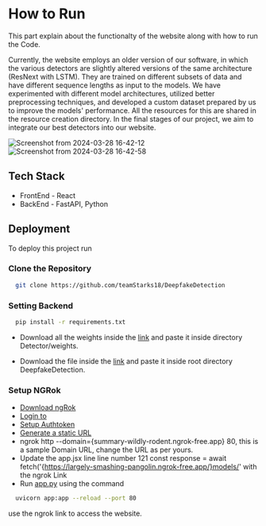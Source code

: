 
# How to Run

This part explain about the functionalty of the website along with how to run the Code.


Currently, the website employs an older version of our software, in which the various detectors are slightly altered versions of the same architecture (ResNext with LSTM). They are trained on different subsets of data and have different sequence lengths as input to the models. We have experimented with different model architectures, utilized better preprocessing techniques, and developed a custom dataset prepared by us to improve the models' performance. All the resources for this are shared in the resource creation directory. In the final stages of our project, we aim to integrate our best detectors into our website.

![Screenshot from 2024-03-28 16-42-12](https://github.com/teamStarks18/DeepfakeDetection/assets/161623545/93b1f29e-45f6-48d2-876a-bb929d538b02)
![Screenshot from 2024-03-28 16-42-58](https://github.com/teamStarks18/DeepfakeDetection/assets/161623545/d95a2b02-3efe-413f-ba72-bf04e755f9ba)
## Tech Stack

- FrontEnd - React
- BackEnd -  FastAPI, Python



## Deployment

To deploy this project run
### Clone the Repository

```bash
  git clone https://github.com/teamStarks18/DeepfakeDetection
```

### Setting Backend

```bash
  pip install -r requirements.txt
```
- Download all the weights inside the [link](https://drive.google.com/drive/folders/1vlEqfVGyY9OehNsLkgRLReviaG3c79cU) and paste it inside directory Detector/weights.

- Download the file inside the [link](https://drive.google.com/file/d/1Vp1LIbY6LE8U6_apxhHibIbY2MsttY8K/view?usp=drive_link) and paste it inside root directory DeepfakeDetection.

### Setup NGRok
- [Download ngRok](https://ngrok.com/download)
- [Login to](https://dashboard.ngrok.com/signup)
- [Setup Authtoken](https://dashboard.ngrok.com/get-started/your-authtoken)
- [Generate a static URL](https://dashboard.ngrok.com/cloud-edge/domains)
- ngrok http --domain={summary-wildly-rodent.ngrok-free.app} 80, this is a sample Domain URL, change the URL as per yours.
- Update the app.jsx line line number 121
const response = await fetch('{https://largely-smashing-pangolin.ngrok-free.app/}models/' with the ngrok Link
- Run [app.py]() using the command 
```bash
  uvicorn app:app --reload --port 80
```
use the ngrok link to access the website.

